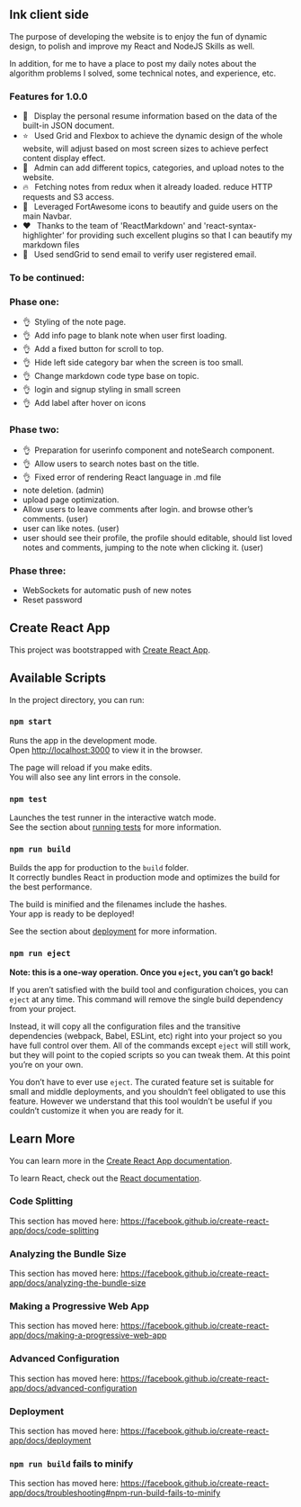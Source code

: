 ## **Ink client side**

The purpose of developing the website is to enjoy the fun of dynamic design, to polish and improve my React and NodeJS Skills as well.  

In addition, for me to have a place to post my daily notes about the algorithm problems I solved, some technical notes, and experience, etc.


### Features for 1.0.0

-  🥰 &ensp;Display the personal resume information based on the data of the built-in JSON document.
-  ⭐ &ensp;Used Grid and Flexbox to achieve the dynamic design of the whole website, will adjust based on most screen sizes to achieve perfect content display effect.
-  🚀 &ensp;Admin can add different topics, categories, and upload notes to the website.
-  🔥 &ensp;Fetching notes from redux when it already loaded. reduce HTTP requests and S3 access.
-  🍑 &ensp;Leveraged FortAwesome icons to beautify and guide users on the main Navbar.
-  ❤️ &ensp;Thanks to the team of 'ReactMarkdown' and 'react-syntax-highlighter' for providing such excellent plugins so that I can beautify my markdown files
-  📨 &ensp;Used sendGrid to send email to verify user registered email.

### To be continued: 

### Phase one: 

- 👌&ensp;Styling of the note page.
- 👌&ensp;Add info page to blank note when user first loading.
- 👌&ensp;Add a fixed button for scroll to top.
- 👌&ensp;Hide left side category bar when the screen is too small.
- 👌&ensp;Change markdown code type base on topic.
- 👌&ensp;login and signup styling in small screen
- 👌&ensp;Add label after hover on icons

### Phase two:

- 👌&ensp;Preparation for userinfo component and noteSearch component.
- 👌&ensp;Allow users to search notes bast on the title.
- 👌&ensp;Fixed error of rendering React language in .md file
- note deletion. (admin)
- upload page optimization.
- Allow users to leave comments after login. and browse other’s comments. (user)
- user can like notes. (user)
- user should see their profile, the profile should editable, should list loved notes and comments, jumping to the note when clicking it. (user)

### Phase three:

- WebSockets for automatic push of new notes
- Reset password 






## Create React App

This project was bootstrapped with [Create React App](https://github.com/facebook/create-react-app).

## Available Scripts

In the project directory, you can run:

### `npm start`

Runs the app in the development mode.<br />
Open [http://localhost:3000](http://localhost:3000) to view it in the browser.

The page will reload if you make edits.<br />
You will also see any lint errors in the console.

### `npm test`

Launches the test runner in the interactive watch mode.<br />
See the section about [running tests](https://facebook.github.io/create-react-app/docs/running-tests) for more information.

### `npm run build`

Builds the app for production to the `build` folder.<br />
It correctly bundles React in production mode and optimizes the build for the best performance.

The build is minified and the filenames include the hashes.<br />
Your app is ready to be deployed!

See the section about [deployment](https://facebook.github.io/create-react-app/docs/deployment) for more information.

### `npm run eject`

**Note: this is a one-way operation. Once you `eject`, you can’t go back!**

If you aren’t satisfied with the build tool and configuration choices, you can `eject` at any time. This command will remove the single build dependency from your project.

Instead, it will copy all the configuration files and the transitive dependencies (webpack, Babel, ESLint, etc) right into your project so you have full control over them. All of the commands except `eject` will still work, but they will point to the copied scripts so you can tweak them. At this point you’re on your own.

You don’t have to ever use `eject`. The curated feature set is suitable for small and middle deployments, and you shouldn’t feel obligated to use this feature. However we understand that this tool wouldn’t be useful if you couldn’t customize it when you are ready for it.

## Learn More

You can learn more in the [Create React App documentation](https://facebook.github.io/create-react-app/docs/getting-started).

To learn React, check out the [React documentation](https://reactjs.org/).

### Code Splitting

This section has moved here: https://facebook.github.io/create-react-app/docs/code-splitting

### Analyzing the Bundle Size

This section has moved here: https://facebook.github.io/create-react-app/docs/analyzing-the-bundle-size

### Making a Progressive Web App

This section has moved here: https://facebook.github.io/create-react-app/docs/making-a-progressive-web-app

### Advanced Configuration

This section has moved here: https://facebook.github.io/create-react-app/docs/advanced-configuration

### Deployment

This section has moved here: https://facebook.github.io/create-react-app/docs/deployment

### `npm run build` fails to minify

This section has moved here: https://facebook.github.io/create-react-app/docs/troubleshooting#npm-run-build-fails-to-minify